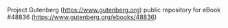 Project Gutenberg (https://www.gutenberg.org) public repository for eBook #48836 (https://www.gutenberg.org/ebooks/48836)
